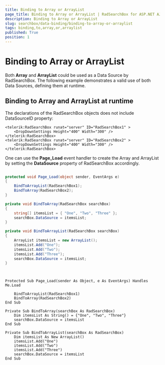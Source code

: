 ```yaml
---
title: Binding to Array or ArrayList
page_title: Binding to Array or ArrayList | RadSearchBox for ASP.NET AJAX Documentation
description: Binding to Array or ArrayList
slug: searchbox/data-binding/binding-to-array-or-arraylist
tags: binding,to,array,or,arraylist
published: True
position: 1
---
```


# Binding to Array or ArrayList



Both **Array** and **ArrayList** could be used as a Data Source by RadSearchBox. The following example demonstrates a valid use of both Data Sources, defining them at runtime.

## Binding to Array and ArrayList at runtime

The declarations of the RadSearchBox objects does not include DataSourceID property:

````ASPNET
<telerik:RadSearchBox runat="server" ID="RadSearchBox1" >
	<DropDownSettings Height="400" Width="300" />
</telerik:RadSearchBox>
<telerik:RadSearchBox runat="server" ID="RadSearchBox2" >
	<DropDownSettings Height="400" Width="300" />
</telerik:RadSearchBox>
````



One can use the **Page_Load** event handler to create the Array and ArrayList by setting the **DataSource** property of RadSearchBox accordingly.



````C#
	
protected void Page_Load(object sender, EventArgs e)
{
	BindToArrayList(RadSearchBox1);
	BindToArray(RadSearchBox2);
}

private void BindToArray(RadSearchBox searchBox)
{
	string[] itemsList = { "One", "Two", "Three" };
	searchBox.DataSource = itemsList;
}

private void BindToArrayList(RadSearchBox searchBox)
{
	ArrayList itemsList = new ArrayList();
	itemsList.Add("One");
	itemsList.Add("Two");
	itemsList.Add("Three");
	searchBox.DataSource = itemsList;
}
	
````
````VB.NET
	
Protected Sub Page_Load(sender As Object, e As EventArgs) Handles Me.Load

	BindToArrayList(RadSearchBox1)
	BindToArray(RadSearchBox2)
End Sub

Private Sub BindToArray(searchBox As RadSearchBox)
	Dim itemsList As String() = {"One", "Two", "Three"}
	searchBox.DataSource = itemsList
End Sub

Private Sub BindToArrayList(searchBox As RadSearchBox)
	Dim itemsList As New ArrayList()
	itemsList.Add("One")
	itemsList.Add("Two")
	itemsList.Add("Three")
	searchBox.DataSource = itemsList
End Sub
	
````


